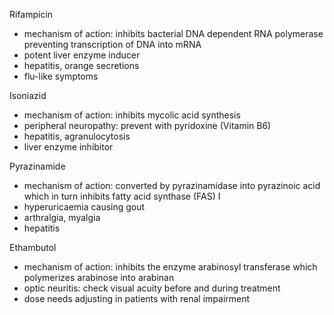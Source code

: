 Rifampicin  
* mechanism of action: inhibits bacterial DNA dependent RNA polymerase preventing transcription of DNA into mRNA
* potent liver enzyme inducer
* hepatitis, orange secretions
* flu\-like symptoms

  
Isoniazid  
* mechanism of action: inhibits mycolic acid synthesis
* peripheral neuropathy: prevent with pyridoxine (Vitamin B6\)
* hepatitis, agranulocytosis
* liver enzyme inhibitor

  
Pyrazinamide  
* mechanism of action: converted by pyrazinamidase into pyrazinoic acid which in turn inhibits fatty acid synthase (FAS) I
* hyperuricaemia causing gout
* arthralgia, myalgia
* hepatitis

  
Ethambutol  
* mechanism of action: inhibits the enzyme arabinosyl transferase which polymerizes arabinose into arabinan
* optic neuritis: check visual acuity before and during treatment
* dose needs adjusting in patients with renal impairment
